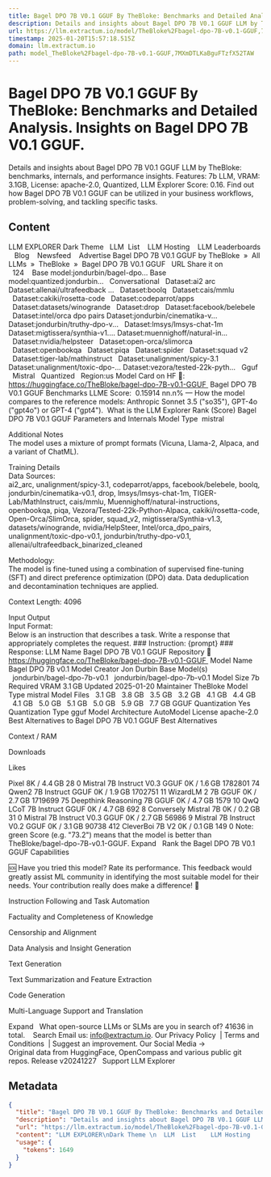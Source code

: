 ```yaml
---
title: Bagel DPO 7B V0.1 GGUF By TheBloke: Benchmarks and Detailed Analysis. Insights on Bagel DPO 7B V0.1 GGUF.
description: Details and insights about Bagel DPO 7B V0.1 GGUF LLM by TheBloke: benchmarks, internals, and performance insights. Features: 7b LLM, VRAM: 3.1GB, License: apache-2.0, Quantized, LLM Explorer Score: 0.16. Find out how Bagel DPO 7B V0.1 GGUF can be utilized in your business workflows, problem-solving, and tackling specific tasks.
url: https://llm.extractum.io/model/TheBloke%2Fbagel-dpo-7B-v0.1-GGUF,7MXmDTLKaBguFTzfX52TAW
timestamp: 2025-01-20T15:57:18.515Z
domain: llm.extractum.io
path: model_TheBloke%2Fbagel-dpo-7B-v0.1-GGUF,7MXmDTLKaBguFTzfX52TAW
---
```


# Bagel DPO 7B V0.1 GGUF By TheBloke: Benchmarks and Detailed Analysis. Insights on Bagel DPO 7B V0.1 GGUF.


Details and insights about Bagel DPO 7B V0.1 GGUF LLM by TheBloke: benchmarks, internals, and performance insights. Features: 7b LLM, VRAM: 3.1GB, License: apache-2.0, Quantized, LLM Explorer Score: 0.16. Find out how Bagel DPO 7B V0.1 GGUF can be utilized in your business workflows, problem-solving, and tackling specific tasks.


## Content

LLM EXPLORER
Dark Theme 
  LLM  List    LLM Hosting    LLM Leaderboards    Blog    Newsfeed    Advertise
Bagel DPO 7B V0.1 GGUF by TheBloke
  »  All LLMs  »  TheBloke  »  Bagel DPO 7B V0.1 GGUF   URL Share it on   
  124   
Base model:jondurbin/bagel-dpo... Base model:quantized:jondurbin...   Conversational   Dataset:ai2 arc Dataset:allenai/ultrafeedback ...   Dataset:boolq   Dataset:cais/mmlu   Dataset:cakiki/rosetta-code   Dataset:codeparrot/apps   Dataset:datasets/winogrande   Dataset:drop   Dataset:facebook/belebele   Dataset:intel/orca dpo pairs Dataset:jondurbin/cinematika-v... Dataset:jondurbin/truthy-dpo-v...   Dataset:lmsys/lmsys-chat-1m Dataset:migtissera/synthia-v1.... Dataset:muennighoff/natural-in...   Dataset:nvidia/helpsteer   Dataset:open-orca/slimorca   Dataset:openbookqa   Dataset:piqa   Dataset:spider   Dataset:squad v2   Dataset:tiger-lab/mathinstruct   Dataset:unalignment/spicy-3.1 Dataset:unalignment/toxic-dpo-... Dataset:vezora/tested-22k-pyth...   Gguf   Mistral   Quantized   Region:us
Model Card on HF 🤗: https://huggingface.co/TheBloke/bagel-dpo-7B-v0.1-GGUF 
Bagel DPO 7B V0.1 GGUF Benchmarks
LLME Score: 
0.15914
nn.n% — How the model compares to the reference models: Anthropic Sonnet 3.5 ("so35"), GPT-4o ("gpt4o") or GPT-4 ("gpt4").
 What is the LLM Explorer Rank (Score)
Bagel DPO 7B V0.1 GGUF Parameters and Internals
Model Type 	
mistral

Additional Notes 	
The model uses a mixture of prompt formats (Vicuna, Llama-2, Alpaca, and a variant of ChatML).

Training Details 	
Data Sources:	
ai2_arc, unalignment/spicy-3.1, codeparrot/apps, facebook/belebele, boolq, jondurbin/cinematika-v0.1, drop, lmsys/lmsys-chat-1m, TIGER-Lab/MathInstruct, cais/mmlu, Muennighoff/natural-instructions, openbookqa, piqa, Vezora/Tested-22k-Python-Alpaca, cakiki/rosetta-code, Open-Orca/SlimOrca, spider, squad_v2, migtissera/Synthia-v1.3, datasets/winogrande, nvidia/HelpSteer, Intel/orca_dpo_pairs, unalignment/toxic-dpo-v0.1, jondurbin/truthy-dpo-v0.1, allenai/ultrafeedback_binarized_cleaned

Methodology:	
The model is fine-tuned using a combination of supervised fine-tuning (SFT) and direct preference optimization (DPO) data. Data deduplication and decontamination techniques are applied.

Context Length:	
4096

Input Output 	
Input Format:	
Below is an instruction that describes a task. Write a response that appropriately completes the request. ### Instruction: {prompt} ### Response:
LLM Name	Bagel DPO 7B V0.1 GGUF
Repository 🤗	https://huggingface.co/TheBloke/bagel-dpo-7B-v0.1-GGUF 
Model Name	Bagel DPO 7B v0.1
Model Creator	Jon Durbin
Base Model(s)	  jondurbin/bagel-dpo-7b-v0.1   jondurbin/bagel-dpo-7b-v0.1
Model Size	7b
Required VRAM	3.1 GB
Updated	2025-01-20
Maintainer	TheBloke
Model Type	mistral
Model Files	  3.1 GB   3.8 GB   3.5 GB   3.2 GB   4.1 GB   4.4 GB   4.1 GB   5.0 GB   5.1 GB   5.0 GB   5.9 GB   7.7 GB
GGUF Quantization	Yes
Quantization Type	gguf
Model Architecture	AutoModel
License	apache-2.0
Best Alternatives to Bagel DPO 7B V0.1 GGUF
Best Alternatives
	
Context / RAM
	
Downloads
	
Likes

Pixel	8K / 4.4 GB	28	0
Mistral 7B Instruct V0.3 GGUF	0K / 1.6 GB	1782801	74
Qwen2 7B Instruct GGUF	0K / 1.9 GB	1702751	11
WizardLM 2 7B GGUF	0K / 2.7 GB	1719699	75
Deepthink Reasoning 7B GGUF	0K / 4.7 GB	1579	10
QwQ LCoT 7B Instruct GGUF	0K / 4.7 GB	692	8
Conversely Mistral 7B	0K / 0.2 GB	31	0
Mistral 7B Instruct V0.3 GGUF	0K / 2.7 GB	56986	9
Mistral 7B Instruct V0.2 GGUF	0K / 3.1 GB	90738	412
CleverBoi 7B V2	0K / 0.1 GB	149	0
Note: green Score (e.g. "73.2") means that the model is better than TheBloke/bagel-dpo-7B-v0.1-GGUF.
Expand  
Rank the Bagel DPO 7B V0.1 GGUF Capabilities

🆘 Have you tried this model? Rate its performance. This feedback would greatly assist ML community in identifying the most suitable model for their needs. Your contribution really does make a difference! 🌟

Instruction Following and Task Automation  	
	   
Factuality and Completeness of Knowledge  	
	   
Censorship and Alignment  	
	   
Data Analysis and Insight Generation  	
	   
Text Generation  	
	   
Text Summarization and Feature Extraction  	
	   
Code Generation  	
	   
Multi-Language Support and Translation  	
	   
Expand  
What open-source LLMs or SLMs are you in search of? 41636 in total.
   Search
Email us: info@extractum.io. Our Privacy Policy  | Terms and Conditions  | Suggest an improvement.
Our Social Media →     
Original data from HuggingFace, OpenCompass and various public git repos.
Release v20241227
  Support LLM Explorer

## Metadata

```json
{
  "title": "Bagel DPO 7B V0.1 GGUF By TheBloke: Benchmarks and Detailed Analysis. Insights on Bagel DPO 7B V0.1 GGUF.",
  "description": "Details and insights about Bagel DPO 7B V0.1 GGUF LLM by TheBloke: benchmarks, internals, and performance insights. Features: 7b LLM, VRAM: 3.1GB, License: apache-2.0, Quantized, LLM Explorer Score: 0.16. Find out how Bagel DPO 7B V0.1 GGUF can be utilized in your business workflows, problem-solving, and tackling specific tasks.",
  "url": "https://llm.extractum.io/model/TheBloke%2Fbagel-dpo-7B-v0.1-GGUF,7MXmDTLKaBguFTzfX52TAW",
  "content": "LLM EXPLORER\nDark Theme \n  LLM  List    LLM Hosting    LLM Leaderboards    Blog    Newsfeed    Advertise\nBagel DPO 7B V0.1 GGUF by TheBloke\n  »  All LLMs  »  TheBloke  »  Bagel DPO 7B V0.1 GGUF   URL Share it on   \n  124   \nBase model:jondurbin/bagel-dpo... Base model:quantized:jondurbin...   Conversational   Dataset:ai2 arc Dataset:allenai/ultrafeedback ...   Dataset:boolq   Dataset:cais/mmlu   Dataset:cakiki/rosetta-code   Dataset:codeparrot/apps   Dataset:datasets/winogrande   Dataset:drop   Dataset:facebook/belebele   Dataset:intel/orca dpo pairs Dataset:jondurbin/cinematika-v... Dataset:jondurbin/truthy-dpo-v...   Dataset:lmsys/lmsys-chat-1m Dataset:migtissera/synthia-v1.... Dataset:muennighoff/natural-in...   Dataset:nvidia/helpsteer   Dataset:open-orca/slimorca   Dataset:openbookqa   Dataset:piqa   Dataset:spider   Dataset:squad v2   Dataset:tiger-lab/mathinstruct   Dataset:unalignment/spicy-3.1 Dataset:unalignment/toxic-dpo-... Dataset:vezora/tested-22k-pyth...   Gguf   Mistral   Quantized   Region:us\nModel Card on HF 🤗: https://huggingface.co/TheBloke/bagel-dpo-7B-v0.1-GGUF \nBagel DPO 7B V0.1 GGUF Benchmarks\nLLME Score: \n0.15914\nnn.n% — How the model compares to the reference models: Anthropic Sonnet 3.5 (\"so35\"), GPT-4o (\"gpt4o\") or GPT-4 (\"gpt4\").\n What is the LLM Explorer Rank (Score)\nBagel DPO 7B V0.1 GGUF Parameters and Internals\nModel Type \t\nmistral\n\nAdditional Notes \t\nThe model uses a mixture of prompt formats (Vicuna, Llama-2, Alpaca, and a variant of ChatML).\n\nTraining Details \t\nData Sources:\t\nai2_arc, unalignment/spicy-3.1, codeparrot/apps, facebook/belebele, boolq, jondurbin/cinematika-v0.1, drop, lmsys/lmsys-chat-1m, TIGER-Lab/MathInstruct, cais/mmlu, Muennighoff/natural-instructions, openbookqa, piqa, Vezora/Tested-22k-Python-Alpaca, cakiki/rosetta-code, Open-Orca/SlimOrca, spider, squad_v2, migtissera/Synthia-v1.3, datasets/winogrande, nvidia/HelpSteer, Intel/orca_dpo_pairs, unalignment/toxic-dpo-v0.1, jondurbin/truthy-dpo-v0.1, allenai/ultrafeedback_binarized_cleaned\n\nMethodology:\t\nThe model is fine-tuned using a combination of supervised fine-tuning (SFT) and direct preference optimization (DPO) data. Data deduplication and decontamination techniques are applied.\n\nContext Length:\t\n4096\n\nInput Output \t\nInput Format:\t\nBelow is an instruction that describes a task. Write a response that appropriately completes the request. ### Instruction: {prompt} ### Response:\nLLM Name\tBagel DPO 7B V0.1 GGUF\nRepository 🤗\thttps://huggingface.co/TheBloke/bagel-dpo-7B-v0.1-GGUF \nModel Name\tBagel DPO 7B v0.1\nModel Creator\tJon Durbin\nBase Model(s)\t  jondurbin/bagel-dpo-7b-v0.1   jondurbin/bagel-dpo-7b-v0.1\nModel Size\t7b\nRequired VRAM\t3.1 GB\nUpdated\t2025-01-20\nMaintainer\tTheBloke\nModel Type\tmistral\nModel Files\t  3.1 GB   3.8 GB   3.5 GB   3.2 GB   4.1 GB   4.4 GB   4.1 GB   5.0 GB   5.1 GB   5.0 GB   5.9 GB   7.7 GB\nGGUF Quantization\tYes\nQuantization Type\tgguf\nModel Architecture\tAutoModel\nLicense\tapache-2.0\nBest Alternatives to Bagel DPO 7B V0.1 GGUF\nBest Alternatives\n\t\nContext / RAM\n\t\nDownloads\n\t\nLikes\n\nPixel\t8K / 4.4 GB\t28\t0\nMistral 7B Instruct V0.3 GGUF\t0K / 1.6 GB\t1782801\t74\nQwen2 7B Instruct GGUF\t0K / 1.9 GB\t1702751\t11\nWizardLM 2 7B GGUF\t0K / 2.7 GB\t1719699\t75\nDeepthink Reasoning 7B GGUF\t0K / 4.7 GB\t1579\t10\nQwQ LCoT 7B Instruct GGUF\t0K / 4.7 GB\t692\t8\nConversely Mistral 7B\t0K / 0.2 GB\t31\t0\nMistral 7B Instruct V0.3 GGUF\t0K / 2.7 GB\t56986\t9\nMistral 7B Instruct V0.2 GGUF\t0K / 3.1 GB\t90738\t412\nCleverBoi 7B V2\t0K / 0.1 GB\t149\t0\nNote: green Score (e.g. \"73.2\") means that the model is better than TheBloke/bagel-dpo-7B-v0.1-GGUF.\nExpand  \nRank the Bagel DPO 7B V0.1 GGUF Capabilities\n\n🆘 Have you tried this model? Rate its performance. This feedback would greatly assist ML community in identifying the most suitable model for their needs. Your contribution really does make a difference! 🌟\n\nInstruction Following and Task Automation  \t\n\t   \nFactuality and Completeness of Knowledge  \t\n\t   \nCensorship and Alignment  \t\n\t   \nData Analysis and Insight Generation  \t\n\t   \nText Generation  \t\n\t   \nText Summarization and Feature Extraction  \t\n\t   \nCode Generation  \t\n\t   \nMulti-Language Support and Translation  \t\n\t   \nExpand  \nWhat open-source LLMs or SLMs are you in search of? 41636 in total.\n   Search\nEmail us: info@extractum.io. Our Privacy Policy  | Terms and Conditions  | Suggest an improvement.\nOur Social Media →     \nOriginal data from HuggingFace, OpenCompass and various public git repos.\nRelease v20241227\n  Support LLM Explorer",
  "usage": {
    "tokens": 1649
  }
}
```
